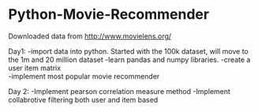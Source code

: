 Python-Movie-Recommender 
==============================================
Downloaded data from 
http://www.movielens.org/



Day1: 
-import data into python. Started with the 100k dataset, will move to the 1m and 20 million dataset 
-learn pandas and numpy libraries. 
-create a user item matrix  
-implement most popular movie recommender 

Day 2: 
-Implement pearson correlation measure method 
-Implement collabrotive filtering both user and item based 